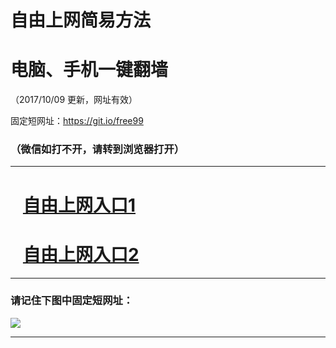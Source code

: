 ﻿# 自由上网简易方法

# 电脑、手机一键翻墙

（2017/10/09 更新，网址有效）

固定短网址：https://git.io/free99

### （微信如打不开，请转到浏览器打开）


***





# &nbsp;&nbsp; <a href="http://ft123067507.fwq-tz-1001.info/fwqtz01.html?t=100900116216 " target="_blank">自由上网入口1</a>
# &nbsp;&nbsp; <a href="http://ft2316919555.fwq-tz-1002.info/fwqtz02.html?t=10090014394 " target="_blank">自由上网入口2</a>
***

### 请记住下图中固定短网址：

<img src="https://s3-us-west-2.amazonaws.com/fwq-1001/yjfq-20170905okok.png" /> 


***

